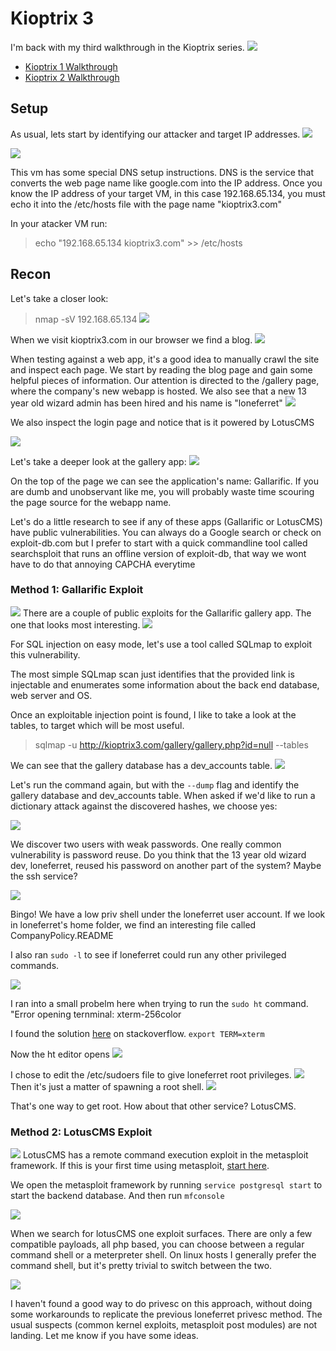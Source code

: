 
# Kioptrix 3 

I'm back with my third walkthrough in the Kioptrix series. 
![](goat.gif)

- [Kioptrix 1 Walkthrough]()
- [Kioptrix 2 Walkthrough]()

## Setup

As usual, lets start by identifying our attacker and target IP addresses.
![](/images/kioptrix3/K3-1.png)

![](/images/kioptrix3/K3-2.png)

This vm has some special DNS setup instructions. DNS is the service that converts the web page name like google.com into the IP address. Once you know the IP address of your target VM, in this case 192.168.65.134, you must echo it into the /etc/hosts file with the page name "kioptrix3.com"

In your atacker VM run:
>echo "192.168.65.134 kioptrix3.com" >> /etc/hosts

## Recon

Let's take a closer look:

>nmap -sV 192.168.65.134
![](/images/kioptrix3/K3-3.png)


When we visit kioptrix3.com in our browser we find a blog.
![](/images/kioptrix3/K3-4.png)

When testing against a web app, it's a good idea to manually crawl the site and inspect each page. We start by reading the blog page and gain some helpful pieces of information. Our attention is directed to the /gallery page, where the company's new webapp is hosted. We also see that a new 13 year old wizard admin has been hired and his name is "loneferret"
![](/images/kioptrix3/K3-5.png)

We also inspect the login page and notice that is it powered by LotusCMS

![](/images/kioptrix3/K3-6.png)

Let's take a deeper look at the gallery app:
![](/images/kioptrix3/K3-7.png)


On the top of the page we can see the application's name: Gallarific. If you are dumb and unobservant like me, you will probably waste time scouring the page source for the webapp name.

Let's do a little research to see if any of these apps (Gallarific or LotusCMS) have public vulnerabilities. You can always do a Google search or check on exploit-db.com but I prefer to start with a quick commandline tool called searchsploit that runs an offline version of exploit-db, that way we wont have to do that annoying CAPCHA everytime

### Method 1: Gallarific Exploit

![](/images/kioptrix3/K3-8.png)
There are a couple of public exploits for the Gallarific gallery app. The one that looks most interesting.
![](/images/kioptrix3/K3-9.png)

For SQL injection on easy mode, let's use a tool called SQLmap to exploit this vulnerability.

The most simple SQLmap scan just identifies that the provided link is injectable and enumerates some information about the back end database, web server and OS.

Once an exploitable injection point is found, I like to take a look at the tables, to target which will be most useful.

>sqlmap -u http://kioptrix3.com/gallery/gallery.php?id=null --tables

We can see that the gallery database has a dev_accounts table.
![](/images/kioptrix3/K3-10.png)

Let's run the command again, but with the `--dump` flag and identify the gallery database and dev_accounts table. When asked if we'd like to run a dictionary attack against the discovered hashes, we choose yes:

![](/images/kioptrix3/K3-11.png)

We discover two users with weak passwords. One really common vulnerability is password reuse. Do you think that the 13 year old wizard dev, loneferret, reused his password on another part of the system? Maybe the ssh service?

![](/images/kioptrix3/K3-12.png)

Bingo! We have a low priv shell under the loneferret user account. If we look in loneferret's home folder, we find an interesting file called CompanyPolicy.README


I also ran `sudo -l` to see if loneferret could run any other privileged commands.

![](/images/kioptrix3/K3-13.png)



I ran into a small probelm here when trying to run the `sudo ht` command. "Error opening ternminal: xterm-256color

I found the solution [here](https://stackoverflow.com/questions/6804208/nano-error-error-opening-terminal-xterm-256color) on stackoverflow. 
`export TERM=xterm`

Now the ht editor opens
![](/images/kioptrix3/K3-14.png)

I chose to edit the /etc/sudoers file to give loneferret root privileges.
![](/images/kioptrix3/K3-15.png)
Then it's just a matter of spawning a root shell.
![](/images/kioptrix3/K3-16.png)

That's one way to get root. How about that other service? LotusCMS.



### Method 2: LotusCMS Exploit

![](/images/kioptrix3/K3-17.png)
LotusCMS has a remote command execution exploit in the metasploit framework. If this is your first time using metasploit, [start here](https://docs.kali.org/general-use/starting-metasploit-framework-in-kali).


We open the metasploit framework by running `service postgresql start` to start the backend database. And then run `mfconsole`

![](/images/kioptrix3/K3-18.png)

When we search for lotusCMS one exploit surfaces. There are only a few compatible payloads, all php based, you can choose between a regular command shell or a meterpreter shell. On linux hosts I generally prefer the command shell, but it's pretty trivial to switch between the two.

![](/images/kioptrix3/K3-19.png)

I haven't found a good way to do privesc on this approach, without doing some workarounds to replicate the previous loneferret privesc method. The usual suspects (common kernel exploits, metasploit post modules) are not landing. Let me know if you have some ideas. 


